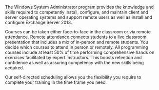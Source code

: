 The Windows System Administrator program provides the knowledge and skills required to competently install, configure, and maintain client and server operating systems and support remote users as well as install and configure Exchange Server 2013.

Courses can be taken either face-to-face in the classroom or via remote attendance. Remote attendance connects students to a live classroom presentation that includes a mix of in-person and remote students. You decide which courses to attend in person or remotely. All programming courses include at least 50% of time performing comprehensive hands on exercises facilitated by expert instructors. This boosts retention and confidence as well as assuring competency with the new skills being acquired.

Our self-directed scheduling allows you the flexibility you require to complete your training in the time frame you need.
